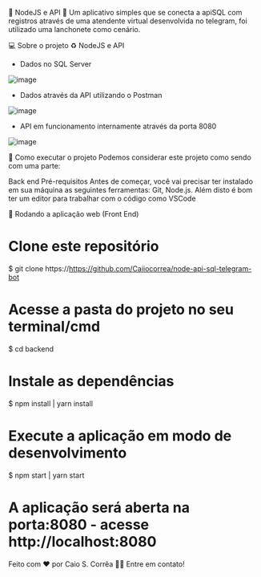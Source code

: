 🚧 NodeJS e API 🚀
Um aplicativo simples que se conecta a apiSQL com registros através de uma atendente virtual desenvolvida no telegram, foi utilizado uma lanchonete como cenário.

💻 Sobre o projeto
♻️ NodeJS e API

- Dados no SQL Server

![image](https://user-images.githubusercontent.com/49397996/113792678-deeec300-971c-11eb-99ea-0232acaf8440.png)


- Dados através da API utilizando o Postman

![image](https://user-images.githubusercontent.com/49397996/113792795-22e1c800-971d-11eb-9298-629983852ef2.png)

- API em funcionamento internamente através da porta 8080

![image](https://user-images.githubusercontent.com/49397996/113792931-7a803380-971d-11eb-8473-02a7b3b08e89.png)


🚀 Como executar o projeto
Podemos considerar este projeto como sendo com uma parte:

Back end
Pré-requisitos
Antes de começar, você vai precisar ter instalado em sua máquina as seguintes ferramentas: Git, Node.js. Além disto é bom ter um editor para trabalhar com o código como VSCode

🧭 Rodando a aplicação web (Front End)
# Clone este repositório
$ git clone https://https://github.com/Caiiocorrea/node-api-sql-telegram-bot

# Acesse a pasta do projeto no seu terminal/cmd
$ cd backend

# Instale as dependências
$ npm install | yarn install

# Execute a aplicação em modo de desenvolvimento
$ npm start | yarn start

# A aplicação será aberta na porta:8080 - acesse http://localhost:8080

Feito com ❤️ por Caio S. Corrêa 👋🏽 Entre em contato!
